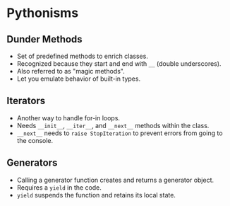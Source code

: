 # Pythonisms
## Dunder Methods
* Set of predefined methods to enrich classes.
* Recognized because they start and end with `__` (double underscores).
* Also referred to as "magic methods".
* Let you emulate behavior of built-in types.

## Iterators
* Another way to handle for-in loops.
* Needs `__init__`, `__iter__`, and `__next__` methods within the class.
* `__next__` needs to `raise StopIteration` to prevent errors from going to 
  the console.

## Generators
* Calling a generator function creates and returns a generator object.
* Requires a `yield` in the code.
* `yield` suspends the function and retains its local state.